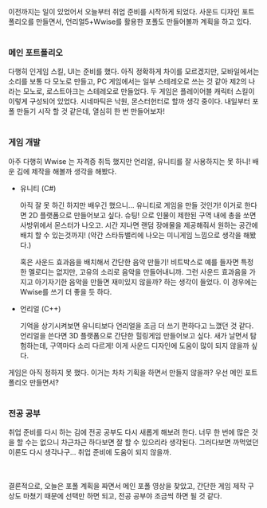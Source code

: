 이전까지는 일이 있었어서 오늘부터 취업 준비를 시작하게 되었다. 사운드 디자인 포트폴리오를 만들면서, 언리얼5+Wwise를 활용한 포폴도 만들어볼까 계획을 하고 있다.
 <br><br>
 
### 메인 포트폴리오

다행히 인게임 스킬, UI는 준비를 했다. 아직 정확하게 차이를 모르겠지만, 모바일에서는 소리를 보통 다 모노로 만들고, PC 게임에서는 일부 스테레오로 쓰는 것 같아 제2의 나라는 모노로, 로스트아크는 스테레오로 만들었다. 두 게임은 플레이어블 캐릭터 스킬이 이렇게 구성되어 있었다.
시네마틱은 낙원, 몬스터헌터로 할까 생각 중이다. 내일부터 포폴 만들기 시작 할 것 같은데, 열심히 한 번 만들어보자!
 <br><br>
### 게임 개발

아주 다행히 Wwise 는 자격증 취득 했지만 언리얼, 유니티를 잘 사용하지는 못 하니! 배운 김에 제작을 해볼까 생각을 해봤다. 

- 유니티 (C#)

    아직 잘 못 하긴 하지만 배우긴 했으니... 유니티로 게임을 만들 것인가! 이거로 한다면 2D 플랫폼으로 만들어보고 싶다. 슈팅! 으로 인물이 제한된 구역 내에 총을 쏘면 사방위에서 몬스터가 나오고. 시간 지나면 랜덤 장애물을 제공해줘서 원하는 공간에 배치 할 수 있는것까지! (약간 스타듀밸리에 나오는 미니게임 느낌으로 생각을 해봤다.)

    혹은 사운드 효과음을 배치해서 간단한 음악 만들기! 비트박스로 예를 들자면 특정한 멜로디는 없지만, 고유의 소리로 음악을 만들어내니까. 그런 사운드 효과음을 가지고 아기자기한 음악을 만들면 재미있지 않을까? 하는 생각이 들었다. 이 경우에는 Wwise를 쓰기 더 좋을 듯 하다.

- 언리얼 (C++)
  
    기억을 상기시켜보면 유니티보다 언리얼을 조금 더 쓰기 편하다고 느꼈던 것 같다. 언리얼을 쓴다면 3D 플랫폼으로 간단한 힐링게임 만들어보고 싶다. 새가 날면서 탐험하는데, 구역마다 소리 다르게! 이게 사운드 디자인에 도움이 많이 되지 않을까 싶다.


게임은 아직 정하지 못 했다. 이거는 차차 기획을 하면서 만들지 않을까? 우선 메인 포트폴리오 만들면서?
 <br><br>

### 전공 공부

취업 준비를 다시 하는 김에 전공 공부도 다시 새롭게 해보려 한다. 너무 한 번에 많은 것을 할 수는 없으니 차근차근 하다보면 잘 할 수 있으리라 생각된다. 그러다보면 까먹었던 이론도 다시 생각나구... 취업 준비에 도움이 되지 않을까. 
    
<br><br>
결론적으로, 오늘은 포폴 계획을 짜면서 메인 포폴 영상을 찾았고, 간단한 게임 제작 구상도 마쳤기 때문에 선택만 하면 되고, 전공 공부야 조금씩 하면 될 것 같다. 